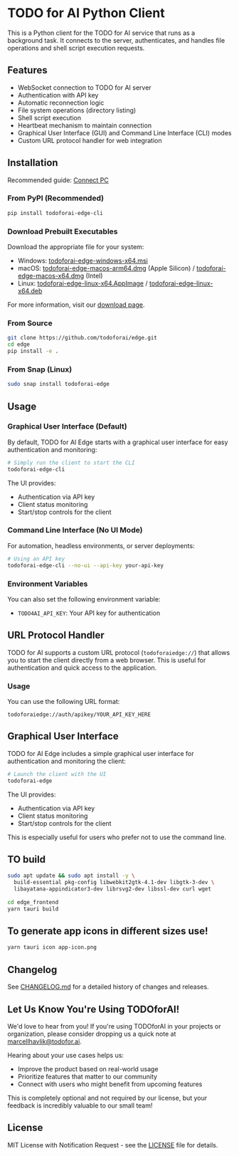 # TODO for AI Python Client

This is a Python client for the TODO for AI service that runs as a background task. It connects to the server, authenticates, and handles file operations and shell script execution requests.

## Features

- WebSocket connection to TODO for AI server
- Authentication with API key
- Automatic reconnection logic
- File system operations (directory listing)
- Shell script execution
- Heartbeat mechanism to maintain connection
- Graphical User Interface (GUI) and Command Line Interface (CLI) modes
- Custom URL protocol handler for web integration

## Installation

Recommended guide: [Connect PC](https://todofor.ai/connect-pc)

### From PyPI (Recommended)

```bash
pip install todoforai-edge-cli
```

### Download Prebuilt Executables

Download the appropriate file for your system:
- Windows: [todoforai-edge-windows-x64.msi](https://todoforai-edge.r2.cloudflarestorage.com/edge/latest/todoforai-edge-windows-x64.msi)
- macOS: [todoforai-edge-macos-arm64.dmg](https://todoforai-edge.r2.cloudflarestorage.com/edge/latest/todoforai-edge-macos-arm64.dmg) (Apple Silicon) / [todoforai-edge-macos-x64.dmg](https://todoforai-edge.r2.cloudflarestorage.com/edge/latest/todoforai-edge-macos-x64.dmg) (Intel)
- Linux: [todoforai-edge-linux-x64.AppImage](https://todoforai-edge.r2.cloudflarestorage.com/edge/latest/todoforai-edge-linux-x64.AppImage) / [todoforai-edge-linux-x64.deb](https://todoforai-edge.r2.cloudflarestorage.com/edge/latest/todoforai-edge-linux-x64.deb)

For more information, visit our [download page](https://todoforai.com/downloads).

### From Source

```bash
git clone https://github.com/todoforai/edge.git
cd edge
pip install -e .
```

### From Snap (Linux)

```bash
sudo snap install todoforai-edge
```

## Usage

### Graphical User Interface (Default)

By default, TODO for AI Edge starts with a graphical user interface for easy authentication and monitoring:

```bash
# Simply run the client to start the CLI
todoforai-edge-cli
```

The UI provides:
- Authentication via API key
- Client status monitoring
- Start/stop controls for the client

### Command Line Interface (No UI Mode)

For automation, headless environments, or server deployments:

```bash
# Using an API key
todoforai-edge-cli --no-ui --api-key your-api-key
```

### Environment Variables

You can also set the following environment variable:

- `TODO4AI_API_KEY`: Your API key for authentication

## URL Protocol Handler

TODO for AI supports a custom URL protocol (`todoforaiedge://`) that allows you to start the client directly from a web browser. This is useful for authentication and quick access to the application.

### Usage

You can use the following URL format:

```text
todoforaiedge://auth/apikey/YOUR_API_KEY_HERE
```

## Graphical User Interface

TODO for AI Edge includes a simple graphical user interface for authentication and monitoring the client:

```bash
# Launch the client with the UI
todoforai-edge
```

The UI provides:
- Authentication via API key
- Client status monitoring
- Start/stop controls for the client

This is especially useful for users who prefer not to use the command line.

## TO build

```sh
sudo apt update && sudo apt install -y \
  build-essential pkg-config libwebkit2gtk-4.1-dev libgtk-3-dev \
  libayatana-appindicator3-dev librsvg2-dev libssl-dev curl wget
	
cd edge_frontend
yarn tauri build
```

## To generate app icons in different sizes use!
```sh
yarn tauri icon app-icon.png
```

## Changelog

See [CHANGELOG.md](CHANGELOG.md) for a detailed history of changes and releases.

## Let Us Know You're Using TODOforAI!

We'd love to hear from you! If you're using TODOforAI in your projects or organization, please consider dropping us a quick note at marcellhavlik@todofor.ai. 

Hearing about your use cases helps us:
- Improve the product based on real-world usage
- Prioritize features that matter to our community
- Connect with users who might benefit from upcoming features

This is completely optional and not required by our license, but your feedback is incredibly valuable to our small team!

## License

MIT License with Notification Request - see the [LICENSE](LICENSE) file for details.
